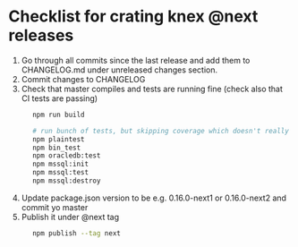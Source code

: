 # Checklist for crating knex @next releases

1. Go through all commits since the last release and add them to CHANGELOG.md under unreleased changes section.
2. Commit changes to CHANGELOG
3. Check that master compiles and tests are running fine (check also that CI tests are passing)

```sh
      npm run build

      # run bunch of tests, but skipping coverage which doesn't really work locally at least
      npm plaintest
      npm bin_test
      npm oracledb:test
      npm mssql:init
      npm mssql:test
      npm mssql:destroy
```

4. Update package.json version to be e.g. 0.16.0-next1 or 0.16.0-next2 and commit yo master
5. Publish it under @next tag

```sh
      npm publish --tag next
```
